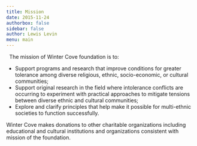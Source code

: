 ```yaml
---
title: Mission
date: 2015-11-24
authorbox: false
sidebar: false
author: Lewis Levin
menu: main
---
```


 
The mission of Winter Cove foundation is to:
 
- Support programs and research that improve conditions for greater tolerance among diverse religious, ethnic, socio-economic, or cultural communities;
- Support original research in the field where intolerance conflicts are occurring to experiment with practical approaches to mitigate tensions between diverse ethnic and cultural communities;
- Explore and clarify principles that help make it possible for multi-ethnic societies to function successfully.

Winter Cove makes donations to other charitable organizations including educational and cultural institutions and organizations consistent with mission of the foundation.
 
